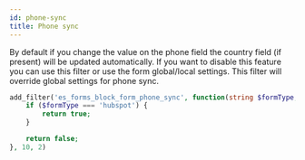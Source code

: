 ```yaml
---
id: phone-sync
title: Phone sync
---
```


By default if you change the value on the phone field the country field (if present) will be updated automatically. If you want to disable this feature you can use this filter or use the form global/local settings. This filter will override global settings for phone sync.

```php
add_filter('es_forms_block_form_phone_sync', function(string $formType, string $formId): bool {
	if ($formType === 'hubspot') {
		return true;
	}

	return false;
}, 10, 2)
```
